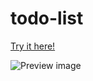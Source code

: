 # todo-list

[Try it here!](https://viraldl.github.io/todo-list/)

![Preview image](dist/images/preview.png)
